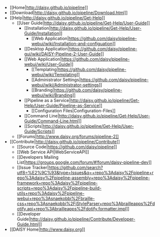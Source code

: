 * [[Home|http://daisy.github.io/pipeline]]
* [[Download|http://daisy.github.io/pipeline/Download.html]]
* [[Help|http://daisy.github.io/pipeline/Get-Help]]
  * [[User Guide|http://daisy.github.io/pipeline/Get-Help/User-Guide]]
    * [[Installation|http://daisy.github.io/pipeline/Get-Help/User-Guide/Installation]]
      * [[Web Application|https://github.com/daisy/pipeline-webui/wiki/Installation-and-configuation]]
    * [[Desktop Application|https://github.com/daisy/pipeline-gui/wiki/DAISY-Pipeline-2-User-Guide]]
    * [[Web Application|https://github.com/daisy/pipeline-webui/wiki/User-Guide]]
      * [[Templating|https://github.com/daisy/pipeline-webui/wiki/Templating]]
      * [[Administrator Settings|https://github.com/daisy/pipeline-webui/wiki/Administrator-settings]]
      * [[Branding|https://github.com/daisy/pipeline-webui/wiki/Branding]]
    * [[Pipeline as a Service|http://daisy.github.io/pipeline/Get-Help/User-Guide/Pipeline-as-Service]]
      * [[Configuration Files|Configuration-Files]]
    * [[Command Line|http://daisy.github.io/pipeline/Get-Help/User-Guide/Command-Line.html]]
    * [[Scripts|http://daisy.github.io/pipeline/Get-Help/User-Guide/Scripts]]
  * [[Forums|http://www.daisy.org/forums/pipeline-2]]
* [[Contribute|http://daisy.github.io/pipeline/Contribute]]
  * [[Source Code|https://github.com/daisy/pipeline]]
  * [[Web Service API|WebServiceAPI]]
  * [[Developers Mailing List|https://groups.google.com/forum/#!forum/daisy-pipeline-dev]]
  * [[Issue Tracker|https://github.com/search?utf8=%E2%9C%93&type=Issues&q=+repo%3Adaisy%2Fpipeline+repo%3Adaisy%2Fpipeline-assembly+repo%3Adaisy%2Fpipeline-framework+repo%3Adaisy%2Fpipeline-scripts+repo%3Adaisy%2Fpipeline-build-utils+repo%3Adaisy%2Fpipeline-webui+repo%3Asnaekobbi%2Fbraille-css+repo%3Asnaekobbi%2FjStyleParser+repo%3Abrailleapps%2Fdotify.api+repo%3Abrailleapps%2Fdotify.formatter.impl]]
  * [[Developer Guide|http://daisy.github.io/pipeline/Contribute/Developer-Guide.html]]
* [[DAISY Home|http://www.daisy.org]]
